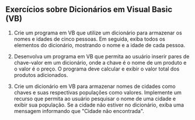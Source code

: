 ## Exercícios sobre Dicionários em Visual Basic (VB)

1. Crie um programa em VB que utilize um dicionário para armazenar os nomes e idades de cinco pessoas. 
   Em seguida, exiba todos os elementos do dicionário, mostrando o nome e a idade de cada pessoa.

2. Desenvolva um programa em VB que permita ao usuário inserir pares de chave-valor em um dicionário, onde a chave é o nome de um produto e o valor é o preço. 
   O programa deve calcular e exibir o valor total dos produtos adicionados.

3. Crie um dicionário em VB para armazenar nomes de cidades como chaves e suas respectivas populações como valores. 
   Implemente um recurso que permita ao usuário pesquisar o nome de uma cidade e exibir sua população. Se a cidade não estiver no dicionário, exiba uma mensagem informando que "Cidade não encontrada".
